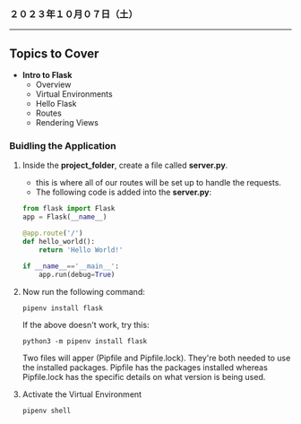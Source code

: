 ### ２０２３年１０月０７日（土）

---

## Topics to Cover

- **Intro to Flask**
    - Overview
    - Virtual Environments
    - Hello Flask
    - Routes
    - Rendering Views

### Buidling the Application

1. Inside the **project_folder**, create a file called **server.py**.
    - this is where all of our routes will be set up to handle the requests.
    - The following code is added into the **server.py**:
    ```py
    from flask import Flask
    app = Flask(__name__)
    
    @app.route('/')
    def hello_world():
        return 'Hello World!'
    
    if __name__=='__main__':
        app.run(debug=True)
    ```

2. Now run the following command:
    ```
    pipenv install flask
    ```
    If the above doesn't work, try this:
    ```
    python3 -m pipenv install flask
    ```
    Two files will apper (Pipfile and Pipfile.lock). They're both needed to use the installed packages. Pipfile has the packages installed whereas Pipfile.lock has the specific details on what version is being used.

3. Activate the Virtual Environment
    ```
    pipenv shell
    ```